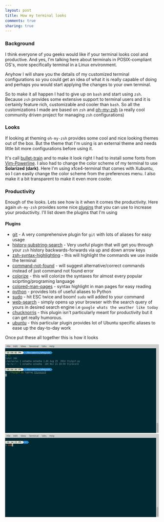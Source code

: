```yaml
---
layout: post
title: How my terminal looks
comments: true
sharing: true
---
```


### Background

I think everyone of you geeks would like if your terminal looks cool and productive. And yes, I'm talking here about terminals in POSIX-compliant OS's, more specifically terminal in a Linux environment.

Anyhow I will share you the details of my customized terminal configurations so you could get an idea of what it is really capable of doing and perhaps you would start applying the changes to your own terminal.

So to make it all happen I had to give up on ```bash``` and start using ```zsh```. Because ``zsh`` provides some extensive support to terminal users and it is certainly feature rich, customizable  and cooler than ```bash```. So all the customizations I made are based on ```zsh``` and [oh-my-zsh](https://github.com/robbyrussell/oh-my-zsh) (a really cool community driven project for managing ```zsh``` configurations)

### Looks

If looking at theming ```oh-my-zsh``` provides some cool and nice looking themes out of the box. But the theme that I'm using is an external theme and needs little bit more configurations before using it.

It's call [bullet-train](https://github.com/caiogondim/bullet-train-oh-my-zsh-theme) and to make it look right I had to install some fonts from [Vim-Powerline](https://github.com/powerline/fonts). I also had to change the color scheme of my terminal to use **Solarized (dark)**. Here I'm using xfce4-terminal that comes with Xubuntu, so I can easily change the color scheme from the preferences menu. I also make it a bit transparent to make it even more cooler.  

### Productivity

Enough of the looks. Lets see how is it when it comes the productivity. Here again ```oh-my-zsh``` provides some nice [plugins](https://github.com/robbyrussell/oh-my-zsh/tree/master/plugins) that you can use to increase your productivity. I'll list down the plugins that I'm using

#### Plugins

- [git](https://github.com/robbyrussell/oh-my-zsh/wiki/Plugin:git) - A very comprehensive plugin for ```git``` with lots of aliases for easy usage
- [history-substring-search](https://github.com/robbyrussell/oh-my-zsh/tree/master/plugins/history-substring-search) - Very useful plugin that will get you through your ```zsh``` history backwards-forwards via up and down arrow keys
- [zsh-syntax-highlighting](https://github.com/zsh-users/zsh-syntax-highlighting) - this will highlight the commands we use inside the terminal
- [command-not-found](https://github.com/robbyrussell/oh-my-zsh/tree/master/plugins/command-not-found) - will suggest alternative/correct commands instead of just command not found error
- [colorize](https://github.com/robbyrussell/oh-my-zsh/tree/master/plugins/colorize) - this will colorize the syntaxes for almost every popular sciprting/programing language
- [colored-man-pages](https://github.com/robbyrussell/oh-my-zsh/tree/master/plugins/colored-man-pages) - syntax highlight in man pages for easy reading
- [python](https://github.com/robbyrussell/oh-my-zsh/tree/master/plugins/python) - provides lots of useful aliases to Python
- [sudo](https://github.com/robbyrussell/oh-my-zsh/tree/master/plugins/sudo) - hit ESC twice and boom! ```sudo``` will added to your command
- [web-search](https://github.com/robbyrussell/oh-my-zsh/tree/master/plugins/web-search) - simply opens up your browser with the search query of yours in desired search engine i.e ```google whats the weather like today```
- [chucknorris](https://github.com/robbyrussell/oh-my-zsh/tree/master/plugins/chucknorris) - this plugin isn't particularly meant for productivity but it can get really humorous.
- [ubuntu](https://github.com/robbyrussell/oh-my-zsh/tree/master/plugins/ubuntu) - this particular plugin provides lot of Ubuntu specific aliases to ease up the day-to-day work

Once put these all together this is how it looks

<img src="/public/images/how_my_t_looks_01.gif" alt="img" class="inline"/>
<img src="/public/images/how_my_t_looks_02.gif" alt="img" class="inline"/>
